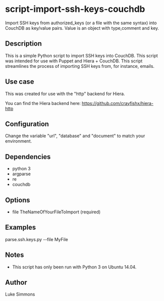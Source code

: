 # script-import-ssh-keys-couchdb
Import SSH keys from authorized_keys (or a file with the same syntax) into CouchDB as key/value pairs. Value is an object with type,comment and key.

## Description
This is a simple Python script to import SSH keys into CouchDB. This script was intended for use with Puppet and Hiera + CouchDB. This script streamlines the process of importing SSH keys from, for instance, emails. 

## Use case
This was created for use with the "http" backend for Hiera.

You can find the Hiera backend here: https://github.com/crayfishx/hiera-http

## Configuration
Change the variable "url", "database" and "document" to match your environment.

## Dependencies
 - python 3
 - argparse
 - re
 - couchdb

## Options
 - file TheNameOfYourFileToImport (required)

## Examples
parse.ssh.keys.py --file MyFile

## Notes
 - This script has only been run with Python 3 on Ubuntu 14.04.

## Author
Luke Simmons
